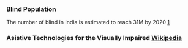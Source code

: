 ### Blind Population

The number of blind in India is estimated to reach 31M by 2020 [1](https://www.ncbi.nlm.nih.gov/pubmed/11804362)

### Asistive Technologies for the Visually Impaired [Wikipedia](https://en.wikipedia.org/wiki/Assistive_technology#Visual_impairments)
